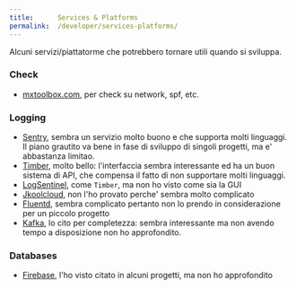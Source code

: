 ```yaml
---
title:      Services & Platforms
permalink:  /developer/services-platforms/
---
```



Alcuni servizi/piattatorme che potrebbero tornare utili quando si sviluppa.

### Check

- [mxtoolbox.com](https://mxtoolbox.com/SuperTool.aspx?action=dns%3alogotel.it&run=networktools), per check su network, spf, etc.


### Logging

- [Sentry](https://sentry.io/welcome/), sembra un servizio molto buono e che supporta molti linguaggi. Il piano grautito va bene in fase di sviluppo di singoli progetti, ma e' abbastanza limitao.
- [Timber](https://timber.io/), molto bello: l'interfaccia sembra interessante ed ha un buon sistema di API, che compensa il fatto di non supportare molti linguaggi.
- [LogSentinel](https://logsentinel.com/), come `Timber`, ma non ho visto come sia la GUI
- [Jkoolcloud](https://www.jkoolcloud.com/product/jkql-query-language/), non l'ho provato perche' sembra molto complicato
- [Fluentd](https://www.fluentd.org/), sembra complicato pertanto non lo prendo in considerazione per un piccolo progetto
- [Kafka](https://kafka.apache.org/index.html), lo cito per completezza: sembra interessante ma non avendo tempo a disposizione non ho approfondito.


### Databases

- [Firebase](https://firebase.google.com/), l'ho visto citato in alcuni progetti, ma non ho approfondito